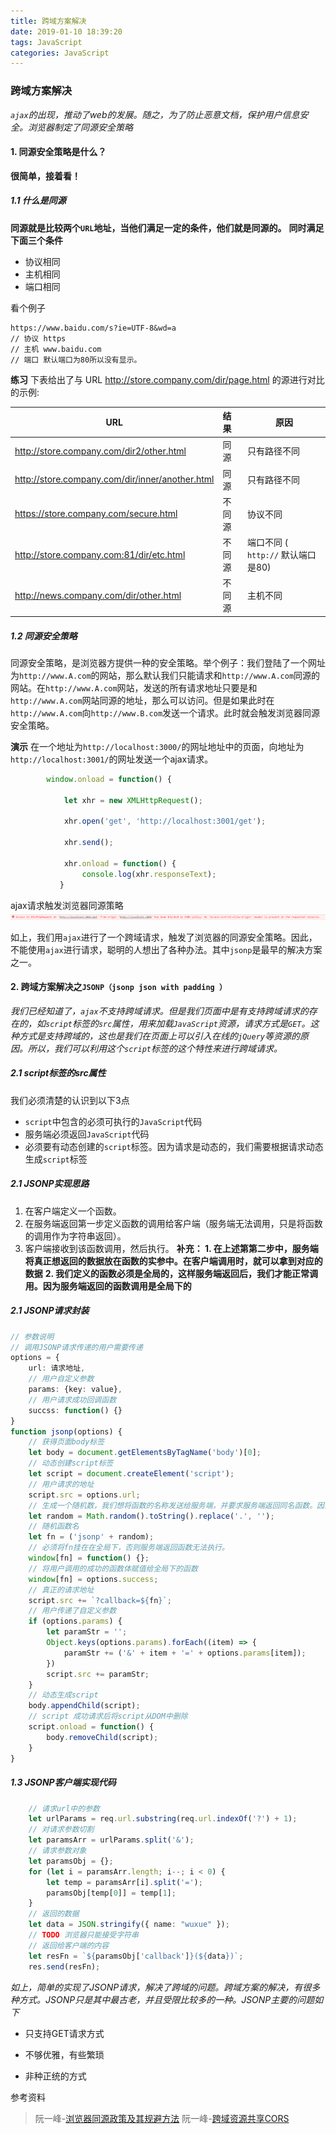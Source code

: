 ```yaml
---
title: 跨域方案解决
date: 2019-01-10 18:39:20
tags: JavaScript
categories: JavaScript
---
```


### 跨域方案解决
_`ajax`的出现，推动了web的发展。随之，为了防止恶意文档，保护用户信息安全。浏览器制定了同源安全策略_
#### 1. 同源安全策略是什么？
**很简单，接着看！**

##### 1.1 什么是同源
**同源就是比较两个`URL`地址，当他们满足一定的条件，他们就是同源的。**
**同时满足下面三个条件**

- 协议相同
- 主机相同
- 端口相同

看个例子
```http
https://www.baidu.com/s?ie=UTF-8&wd=a
// 协议 https
// 主机 www.baidu.com
// 端口 默认端口为80所以没有显示。
```
**练习**
下表给出了与 URL http://store.company.com/dir/page.html 的源进行对比的示例:

| **URL**  | **结果** | **原因** |
| ---- | :------- | -------- |
|     http://store.company.com/dir2/other.html | 同源 | 只有路径不同 |
|    http://store.company.com/dir/inner/another.html  | 同源 | 只有路径不同 |
|   https://store.company.com/secure.html   | 不同源 | 协议不同 |
|   http://store.company.com:81/dir/etc.html   | 不同源 | 端口不同 ( `http://` 默认端口是80) |
|   http://news.company.com/dir/other.html   | 不同源 | 主机不同 |

##### 1.2 同源安全策略

  同源安全策略，是浏览器方提供一种的安全策略。举个例子：我们登陆了一个网址为`http://www.A.com`的网站，那么默认我们只能请求和`http://www.A.com`同源的网站。在`http://www.A.com`网站，发送的所有请求地址只要是和`http://www.A.com`网站同源的地址，那么可以访问。但是如果此时在`http://www.A.com`向`http://www.B.com`发送一个请求。此时就会触发浏览器同源安全策略。

**演示**
在一个地址为`http://localhost:3000/`的网址地址中的页面，向地址为`http://localhost:3001/`的网址发送一个ajax请求。
```ts
        window.onload = function() {

            let xhr = new XMLHttpRequest();

            xhr.open('get', 'http://localhost:3001/get');

            xhr.send();

            xhr.onload = function() {
                console.log(xhr.responseText);
           }
```
ajax请求触发浏览器同源策略
![ajax跨域请求失败](/img/跨域/ajax_跨域.png)

如上，我们用`ajax`进行了一个跨域请求，触发了浏览器的同源安全策略。因此，不能使用`ajax`进行请求，聪明的人想出了各种办法。其中`jsonp`是最早的解决方案之一。

#### 2. 跨域方案解决之`JSONP（jsonp json with padding ）`
_我们已经知道了，`ajax`不支持跨域请求。但是我们页面中是有支持跨域请求的存在的，如`script`标签的`src`属性，用来加载`JavaScript`资源，请求方式是`GET`。这种方式是支持跨域的，这也是我们在页面上可以引入在线的`jQuery`等资源的原因。所以，我们可以利用这个`script`标签的这个特性来进行跨域请求。_
##### 2.1 script标签的src属性
我们必须清楚的认识到以下3点
- `script`中包含的必须可执行的`JavaScript`代码
- 服务端必须返回`JavaScript`代码
- 必须要有动态创建的`script`标签。因为请求是动态的，我们需要根据请求动态生成`script`标签
##### 2.1 JSONP实现思路
1. 在客户端定义一个函数。
2. 在服务端返回第一步定义函数的调用给客户端（服务端无法调用，只是将函数的调用作为字符串返回）。
3. 客户端接收到该函数调用，然后执行。
**补充： 1. 在上述第第二步中，服务端将真正想返回的数据放在函数的实参中。在客户端调用时，就可以拿到对应的数据**
	**2. 我们定义的函数必须是全局的，这样服务端返回后，我们才能正常调用。因为服务端返回的函数调用是全局下的**

##### 2.1 JSONP请求封装
```ts
// 参数说明
// 调用JSONP请求传递的用户需要传递
options = {
	url: 请求地址,
	// 用户自定义参数
	params: {key: value},
	// 用户请求成功回调函数
	succss: function() {}
}
function jsonp(options) {
    // 获得页面body标签
    let body = document.getElementsByTagName('body')[0];
    // 动态创建script标签
    let script = document.createElement('script');
    // 用户请求的地址
    script.src = options.url;
    // 生成一个随机数，我们想将函数的名称发送给服务端，并要求服务端返回同名函数。因为我们在客户端上将定义该函数。因此，要保证函数名不一致，所以使用随机数
    let random = Math.random().toString().replace('.', '');
    // 随机函数名
    let fn = ('jsonp' + random);
    // 必须将fn挂在在全局下，否则服务端返回函数无法执行。
    window[fn] = function() {};
    // 将用户调用的成功的函数体赋值给全局下的函数
    window[fn] = options.success;
    // 真正的请求地址
    script.src += `?callback=${fn}`;
    // 用户传递了自定义参数
    if (options.params) {
        let paramStr = '';
        Object.keys(options.params).forEach((item) => {
            paramStr += ('&' + item + '=' + options.params[item]);
        })
        script.src += paramStr;
    }
    // 动态生成script
    body.appendChild(script);
    // script 成功请求后将script从DOM中删除
    script.onload = function() {
        body.removeChild(script);
    }
}
```
##### 1.3 JSONP客户端实现代码

```ts
	// 请求url中的参数
    let urlParams = req.url.substring(req.url.indexOf('?') + 1);
    // 对请求参数切割
    let paramsArr = urlParams.split('&');
    // 请求参数对象
    let paramsObj = {};
    for (let i = paramsArr.length; i--; i < 0) {
        let temp = paramsArr[i].split('=');
        paramsObj[temp[0]] = temp[1];
    }
    // 返回的数据
    let data = JSON.stringify({ name: "wuxue" });
    // TODO 浏览器只能接受字符串
	// 返回给客户端的内容
    let resFn = `${paramsObj['callback']}(${data})`;
    res.send(resFn);
```



_如上，简单的实现了JSONP请求，解决了跨域的问题。跨域方案的解决，有很多种方式。JSONP只是其中最古老，并且受限比较多的一种。JSONP主要的问题如下_

- 只支持GET请求方式

- 不够优雅，有些繁琐

- 非种正统的方式

参考资料
> 阮一峰-[浏览器同源政策及其规避方法](http://www.ruanyifeng.com/blog/2016/04/same-origin-policy.html)
> 阮一峰-[跨域资源共享CORS](http://www.ruanyifeng.com/blog/2016/04/cors.html)